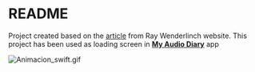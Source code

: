 # README #

Project created based on the [article](http://www.raywenderlich.com/102590/how-to-create-a-complex-loading-animation-in-swift) from Ray Wenderlinch website.
This project has been used as loading screen in **[My Audio Diary](https://itunes.apple.com/us/app/my-audio-diary/id1013523847?l=es&ls=1&mt=8)** app


![Animacion_swift.gif](https://bitbucket.org/repo/jBjgdL/images/3914429122-Animacion_swift.gif)